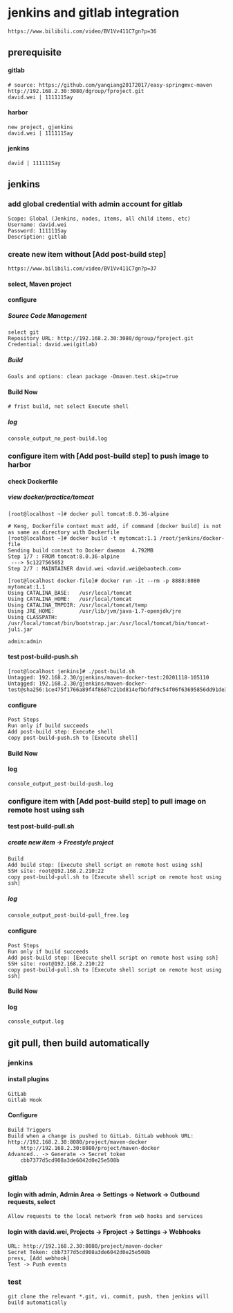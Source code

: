 # jenkins and gitlab integration
    https://www.bilibili.com/video/BV1Vv411C7gn?p=36
    
## prerequisite
#### gitlab
    # source: https://github.com/yanqiang20172017/easy-springmvc-maven
    http://192.168.2.30:3080/dgroup/fproject.git
    david.wei | 111111Say
#### harbor
    new project, gjenkins
    david.wei | 111111Say
#### jenkins
    david | 111111Say
        
## jenkins
### add global credential with admin account for gitlab
    Scope: Global (Jenkins, nodes, items, all child items, etc)
    Username: david.wei
    Password: 111111Say
    Description: gitlab
    
### create new item without [Add post-build step]
    https://www.bilibili.com/video/BV1Vv411C7gn?p=37
#### select, Maven project
#### configure
##### Source Code Management
    select git
    Repository URL: http://192.168.2.30:3080/dgroup/fproject.git
    Credential: david.wei(gitlab)
##### Build
    Goals and options: clean package -Dmaven.test.skip=true
#### Build Now
    # frist build, not select Execute shell
##### log
    console_output_no_post-build.log
 
### configure item with [Add post-build step] to push image to harbor 
#### check Dockerfile
##### view docker/practice/tomcat
    [root@localhost ~]# docker pull tomcat:8.0.36-alpine 
    
    # Keng, Dockerfile context must add, if command [docker build] is not as same as directory with Dockerfile  
    [root@localhost ~]# docker build -t mytomcat:1.1 /root/jenkins/docker-file
    Sending build context to Docker daemon  4.792MB
    Step 1/7 : FROM tomcat:8.0.36-alpine
     ---> 5c1227565652
    Step 2/7 : MAINTAINER david.wei <david.wei@ebaotech.com>

    [root@localhost docker-file]# docker run -it --rm -p 8888:8080 mytomcat:1.1
    Using CATALINA_BASE:   /usr/local/tomcat
    Using CATALINA_HOME:   /usr/local/tomcat
    Using CATALINA_TMPDIR: /usr/local/tomcat/temp
    Using JRE_HOME:        /usr/lib/jvm/java-1.7-openjdk/jre
    Using CLASSPATH:       /usr/local/tomcat/bin/bootstrap.jar:/usr/local/tomcat/bin/tomcat-juli.jar 

    admin:admin
#### test post-build-push.sh 
    [root@localhost jenkins]# ./post-build.sh 
    Untagged: 192.168.2.30/gjenkins/maven-docker-test:20201118-105110
    Untagged: 192.168.2.30/gjenkins/maven-docker-test@sha256:1ce475f1766a89f4f8687c21bd814efbbfdf9c54f06f63695856dd91de3b382d
#### configure
    Post Steps
    Run only if build succeeds
    Add post-build step: Execute shell
    copy post-build-push.sh to [Execute shell]
#### Build Now
#### log
    console_output_post-build-push.log
    
### configure item with [Add post-build step] to pull image on remote host using ssh     
#### test post-build-pull.sh
##### create new item -> Freestyle project
    Build
    Add build step: [Execute shell script on remote host using ssh]
    SSH site: root@192.168.2.210:22
    copy post-build-pull.sh to [Execute shell script on remote host using ssh]
##### log
    console_output_post-build-pull_free.log
#### configure
    Post Steps
    Run only if build succeeds
    Add post-build step: [Execute shell script on remote host using ssh]
    SSH site: root@192.168.2.210:22
    copy post-build-pull.sh to [Execute shell script on remote host using ssh]
#### Build Now
#### log
    console_output.log

## git pull, then build automatically
### jenkins
#### install plugins
    GitLab
    Gitlab Hook
#### Configure
    Build Triggers
    Build when a change is pushed to GitLab. GitLab webhook URL: http://192.168.2.30:8080/project/maven-docker
        http://192.168.2.30:8080/project/maven-docker
    Advanced.. -> Generate -> Secret token 
        cbb7377d5cd908a3de6042d0e25e508b
### gitlab
#### login with admin, Admin Area -> Settings -> Network -> Outbound requests, select
    Allow requests to the local network from web hooks and services
#### login with david.wei, Projects -> Fproject -> Settings -> Webhooks
    URL: http://192.168.2.30:8080/project/maven-docker
    Secret Token: cbb7377d5cd908a3de6042d0e25e508b
    press, [Add webhook]
    Test -> Push events
### test 
    git clone the relevant *.git, vi, commit, push, then jenkins will build automatically 
